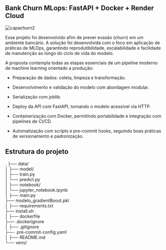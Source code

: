 ## **Bank Churn MLops: FastAPI + Docker + Render Cloud**
![capachurn2](https://github.com/user-attachments/assets/64f585e9-246f-4147-8c13-59853454e316)

Esse projeto foi desenvolvido afim de prever evasão (churn) em um ambiente bancário. A solução foi desenvolvida com o foco em aplicação de práticas de MLOps, garantindo reprodutibilidade, escalabilidade e facilidade de manutenção ao longo do ciclo de vida do modelo.

A proposta contempla todas as etapas essenciais de um pipeline moderno de machine learning orientado a produção:

- Preparação de dados: coleta, limpeza e transformação.

- Desenvolvimento e validação do modelo com abordagem modular.

- Serialização com joblib. 

- Deploy da API com FastAPI, tornando o modelo acessível via HTTP.

- Containerização com Docker, permitindo portabilidade e integração com pipelines de CI/CD.

- Automatização com scripts e pre-commit hooks, seguindo boas práticas de versionamento e padronização.

## Estrutura do projeto 

.
├── data/                            
│
├── model/                          
│   ├── train.py                    
│   └── predict.py                  
│
├── notebook/                        
│   └── jupyter_notebook.ipynb      
│
├── main.py                         
├── modelo_gradientBoost.pkl         
│
├── requirements.txt                 
├── install.sh                      
│
├── dockerfile                       
├── .dockerignore                    
│
├── .gitignore                      
├── .pre-commit-config.yaml          
│
├── README.md                        
└── venv/                            
                    
                   
